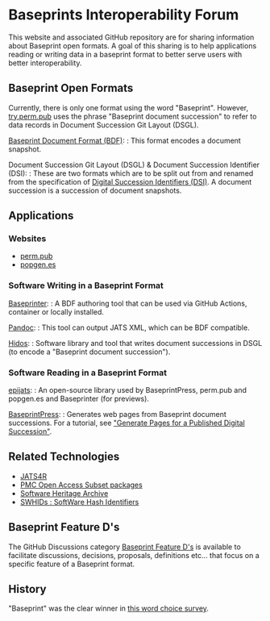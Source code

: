 Baseprints Interoperability Forum
=================================

This website and associated GitHub repository are for sharing information about
Baseprint open formats.
A goal of this sharing is to help applications reading or writing data in a
baseprint format to better serve users with better interoperability.


Baseprint Open Formats
----------------------

Currently, there is only one format using the word "Baseprint".
However, [try.perm.pub](https://try.perm.pub) uses the phrase
"Baseprint document succession" to refer to data records in Document Succession Git Layout (DSGL).

[Baseprint Document Format (BDF)](bdf/index.md):
:   This format encodes a document snapshot.

Document Succession Git Layout (DSGL)
& Document Succession Identifier (DSI):
:   These are two formats which are to be split out from and renamed from the specification of
    [Digital Succession Identifiers (DSI)](https://perm.pub/1wFGhvmv8XZfPx0O5Hya2e9AyXo).
    A document succession is a succession of document snapshots.

Applications
------------

### Websites

* [perm.pub](https://perm.pub)
* [popgen.es](https://popgen.es)


### Software Writing in a Baseprint Format

[Baseprinter](https://perm.pub/baseprinter):
:   A BDF authoring tool that can be used via GitHub Actions, container or locally
    installed.

[Pandoc](https://try.perm.pub/pandoc):
:   This tool can output JATS XML, which can be BDF compatible.

[Hidos](https://hidos.readthedocs.io):
:   Software library and tool that writes document successions in DSGL
    (to encode a "Baseprint document succession").

### Software Reading in a Baseprint Format

[epijats](https://gitlab.com/perm.pub/epijats):
:   An open-source library used by BaseprintPress, perm.pub and popgen.es and Baseprinter (for previews).

[BaseprintPress](https://gitlab.com/perm.pub/baseprintpress):
:   Generates web pages from Baseprint document successions.
    For a tutorial, see ["Generate Pages for a Published Digital Succession"](https://try.perm.pub/tutorial/gen_pages/).

Related Technologies
--------------------

* [JATS4R](https://jats4r.org/)
* [PMC Open Access Subset packages](https://www.ncbi.nlm.nih.gov/pmc/tools/openftlist/)
* [Software Heritage Archive](https://www.softwareheritage.org/)
* [SWHIDs : SoftWare Hash Identifiers](https://www.swhid.org/)

Baseprint Feature D's
---------------------

The GitHub Discussions category
[Baseprint Feature D's](https://github.com/singlesourcepub/baseprints/discussions/categories/baseprint-feature-d-s)
is available to facilitate discussions, decisions, proposals, definitions etc...
that focus on a specific feature of a Baseprint format.

History
-------

"Baseprint" was the clear winner in
[this word choice survey](https://github.com/singlesourcepub/community/discussions/51).


